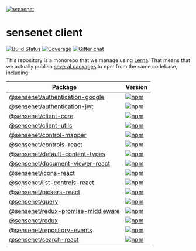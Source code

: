 <p>
  <a href="https://sensenet.com/" target="_blank">
    <img alt="sensenet" src="https://www.sensenet.com/Root/Skins/sncom/images/logo.png">
  </a>
</p>

# sensenet client

[![Build Status](https://travis-ci.org/SenseNet/sn-client.svg?branch=master)](https://travis-ci.org/SenseNet/sn-client)
[![Coverage](https://img.shields.io/codecov/c/github/SenseNet/sn-client.svg?style=flat)](https://codecov.io/gh/SenseNet/sn-client)
[![Gitter chat](https://img.shields.io/gitter/room/SenseNet/sensenet.svg?style=flat)](https://gitter.im/SenseNet/sensenet)

This repository is a monorepo that we manage using [Lerna](https://github.com/lerna/lerna). That means that we actually publish [several packages](/packages) to npm from the same codebase, including:

| Package                                                                     | Version                                                                                                                                                     |
| --------------------------------------------------------------------------- | ----------------------------------------------------------------------------------------------------------------------------------------------------------- |
| [@sensenet/authentication-google](/packages/sn-client-auth-google)          | [![npm](https://img.shields.io/npm/v/@sensenet/authentication-google.svg?maxAge=3600)](https://www.npmjs.com/package/@sensenet/authentication-google)       |
| [@sensenet/authentication-jwt](/packages/sn-authentication-jwt)             | [![npm](https://img.shields.io/npm/v/@sensenet/authentication-jwt.svg?maxAge=3600)](https://www.npmjs.com/package/@sensenet/authentication-jwt)             |
| [@sensenet/client-core](/packages/sn-client-core)                           | [![npm](https://img.shields.io/npm/v/@sensenet/client-core.svg?maxAge=3600)](https://www.npmjs.com/package/@sensenet/client-core)                           |
| [@sensenet/client-utils](/packages/sn-client-utils)                         | [![npm](https://img.shields.io/npm/v/@sensenet/client-utils.svg?maxAge=3600)](https://www.npmjs.com/package/@sensenet/client-utils)                         |
| [@sensenet/control-mapper](/packages/sn-control-mapper)                     | [![npm](https://img.shields.io/npm/v/@sensenet/control-mapper.svg?maxAge=3600)](https://www.npmjs.com/package/@sensenet/control-mapper)                     |
| [@sensenet/controls-react](/packages/sn-controls-react)                     | [![npm](https://img.shields.io/npm/v/@sensenet/controls-react.svg?maxAge=3600)](https://www.npmjs.com/package/@sensenet/controls-react)                     |
| [@sensenet/default-content-types](/packages/sn-default-content-types)       | [![npm](https://img.shields.io/npm/v/@sensenet/default-content-types.svg?maxAge=3600)](https://www.npmjs.com/package/@sensenet/default-content-types)       |
| [@sensenet/document-viewer-react](/packages/sn-document-viewer-react)       | [![npm](https://img.shields.io/npm/v/@sensenet/document-viewer-react.svg?maxAge=3600)](https://www.npmjs.com/package/@sensenet/document-viewer-react)       |
| [@sensenet/icons-react](/packages/sn-icons-react)                           | [![npm](https://img.shields.io/npm/v/@sensenet/icons-react.svg?maxAge=3600)](https://www.npmjs.com/package/@sensenet/icons-react)                           |
| [@sensenet/list-controls-react](/packages/sn-list-controls-react)           | [![npm](https://img.shields.io/npm/v/@sensenet/list-controls-react.svg?maxAge=3600)](https://www.npmjs.com/package/@sensenet/list-controls-react)           |
| [@sensenet/pickers-react](/packages/sn-pickers-react)                       | [![npm](https://img.shields.io/npm/v/@sensenet/pickers-react.svg?style=flat)](https://www.npmjs.com/package/@sensenet/pickers-react)                        |
| [@sensenet/query](/packages/sn-query)                                       | [![npm](https://img.shields.io/npm/v/@sensenet/query.svg?maxAge=3600)](https://www.npmjs.com/package/@sensenet/query)                                       |
| [@sensenet/redux-promise-middleware](/packages/sn-redux-promise-middleware) | [![npm](https://img.shields.io/npm/v/@sensenet/redux-promise-middleware.svg?maxAge=3600)](https://www.npmjs.com/package/@sensenet/redux-promise-middleware) |
| [@sensenet/redux](/packages/sn-redux)                                       | [![npm](https://img.shields.io/npm/v/@sensenet/redux.svg?maxAge=3600)](https://www.npmjs.com/package/@sensenet/redux)                                       |
| [@sensenet/repository-events](/packages/sn-repository-events)               | [![npm](https://img.shields.io/npm/v/@sensenet/repository-events.svg?maxAge=3600)](https://www.npmjs.com/package/@sensenet/repository-events)               |
| [@sensenet/search-react](/packages/sn-search-react)                         | [![npm](https://img.shields.io/npm/v/@sensenet/search-react.svg?maxAge=3600)](https://www.npmjs.com/package/@sensenet/search-react)                         |


